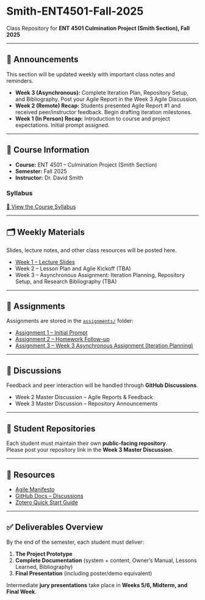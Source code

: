 # Smith-ENT4501-Fall-2025  
Class Repository for **ENT 4501 Culmination Project (Smith Section), Fall 2025**  

---

## 📢 Announcements  
This section will be updated weekly with important class notes and reminders.  

- **Week 3 (Asynchronous):** Complete Iteration Plan, Repository Setup, and Bibliography. Post your Agile Report in the Week 3 Agile Discussion.  
- **Week 2 (Remote) Recap:** Students presented Agile Report #1 and received peer/instructor feedback. Begin drafting iteration milestones.  
- **Week 1 (In Person) Recap:** Introduction to course and project expectations. Initial prompt assigned.  

---

## 📄 Course Information  
- **Course:** ENT 4501 – Culmination Project (Smith Section)  
- **Semester:** Fall 2025  
- **Instructor:** Dr. David Smith  

### Syllabus  
[📘 View the Course Syllabus](https://citytech-cuny.simplesyllabus.com/doc/o8qli4p4h/Fall-2025-%281259%29-ENT-4501-H20-Culmination-Project?mode=view)  

---

## 🗂️ Weekly Materials  
Slides, lecture notes, and other class resources will be posted here.  

- [Week 1 – Lecture Slides](https://www.dropbox.com/scl/fi/79dmttnxo16306w6d37d0/ENT_4501_Week1_Lecture.pptx?rlkey=zp6kxft226fj0f97pl167euo4&dl=0)  
- Week 2 – Lesson Plan and Agile Kickoff (TBA)  
- Week 3 – Asynchronous Assignment: Iteration Planning, Repository Setup, and Research Bibliography (TBA)  

---

## 📝 Assignments  
Assignments are stored in the [`assignments/`](assignments) folder:  

- [Assignment 1 – Initial Prompt](assignments/01-Initial_Prompt.md)  
- [Assignment 2 – Homework Follow-up](assignments/01-Homework_assignment.md)  
- [Assignment 3 – Week 3 Asynchronous Assignment (Iteration Planning)](assignments/Week3_Assignment.md)  

---

## 💬 Discussions  
Feedback and peer interaction will be handled through **GitHub Discussions**.  
- Week 2 Master Discussion – Agile Reports & Feedback  
- Week 3 Master Discussion – Repository Announcements  

---

## 📌 Student Repositories  
Each student must maintain their own **public-facing repository**.  
Please post your repository link in the **Week 3 Master Discussion**.  

---

## 🔧 Resources  
- [Agile Manifesto](https://agilemanifesto.org/)  
- [GitHub Docs – Discussions](https://docs.github.com/en/discussions/collaborating-with-your-community-in-discussions/participating-in-a-discussion)  
- [Zotero Quick Start Guide](https://www.zotero.org/support/quick_start_guide)  

---

## ✅ Deliverables Overview  
By the end of the semester, each student must deliver:  
1. **The Project Prototype**  
2. **Complete Documentation** (system + content, Owner’s Manual, Lessons Learned, Bibliography)  
3. **Final Presentation** (including poster/demo equivalent)  

Intermediate **jury presentations** take place in **Weeks 5/6, Midterm, and Final Week**.  
